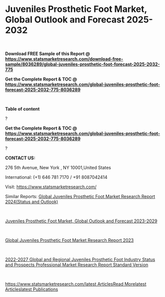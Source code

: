 <h1>Juveniles Prosthetic Foot Market, Global Outlook and Forecast 2025-2032</h1><br/><p><strong>Download FREE Sample of this Report @ <a href="https://www.statsmarketresearch.com/download-free-sample/8036289/global-juveniles-prosthetic-foot-forecast-2025-2032-775">https://www.statsmarketresearch.com/download-free-sample/8036289/global-juveniles-prosthetic-foot-forecast-2025-2032-775</a></strong></p>
 
 
 
 <div><b>Get the Complete Report & TOC @ <a href="https://www.statsmarketresearch.com/global-juveniles-prosthetic-foot-forecast-2025-2032-775-8036289">https://www.statsmarketresearch.com/global-juveniles-prosthetic-foot-forecast-2025-2032-775-8036289</a></b></div>
 
 
 
 <p><br />
 
 <b>Table of content</b></p>
 
 
 
 <p>? </p>
 
 
 
 <div><b>Get the Complete Report & TOC @ <a href="https://www.statsmarketresearch.com/global-juveniles-prosthetic-foot-forecast-2025-2032-775-8036289">https://www.statsmarketresearch.com/global-juveniles-prosthetic-foot-forecast-2025-2032-775-8036289</a></b></div>
 
 
 
 <p>? </p>
 
 
 
 <p><b>CONTACT US:</b><br />
 
 276 5th Avenue, New York , NY 10001,United States<br />
 
 International: (+1) 646 781 7170 / +91 8087042414<br />
 
 Visit: <a href="https://www.statsmarketresearch.com/">https://www.statsmarketresearch.com/</a><br />
 
 Similar Reports: <a href="https://www.statsmarketresearch.com/global-juveniles-prosthetic-foot-forecast-2025-2032-775-8036289">Global Juveniles Prosthetic Foot Market Research Report 2024(Status and Outlook)</a><br />
 
 <br />
 
 <a href="https://www.statsmarketresearch.com/global-juveniles-prosthetic-foot-forecast-2025-2032-775-8036289">Juveniles Prosthetic Foot Market, Global Outlook and Forecast 2023-2029</a><br />
 
 <br />
 
 <a href="https://www.statsmarketresearch.com/global-juveniles-prosthetic-foot-forecast-2025-2032-775-8036289">Global Juveniles Prosthetic Foot Market Research Report 2023</a><br />
 
 <br />
 
 <a href="https://www.statsmarketresearch.com/global-juveniles-prosthetic-foot-forecast-2025-2032-775-8036289">2022-2027 Global and Regional Juveniles Prosthetic Foot Industry Status and Prospects Professional Market Research Report Standard Version</a><br />
 
 <br />
 
 <a href="https://gyeongbokgung.com">https://www.statsmarketresearch.com/</a><a href="https://hallyeomaritime.com">latest Articles</a><a href="https://jingwansa.com">Read More</a><a href="https://nguoiviet.jp/">latest Articles</a><a href="https://www.intelmarketresearch.com/">latest Publications</a></p>